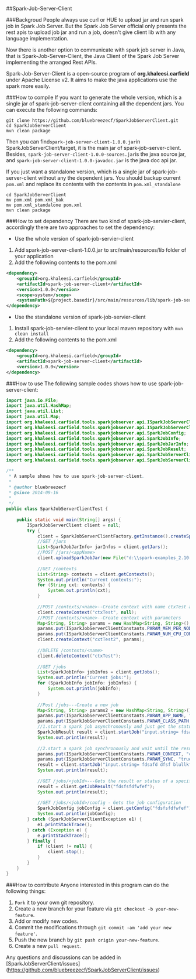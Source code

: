 ##Spark-Job-Server-Client

###Backgroud
People always use curl or HUE to upload jar and run spark job in Spark Job Server.
But the Spark Job Server official only presents the rest apis to upload job jar and 
run a job, doesn't give client lib with any language implementation.

Now there is another option to communicate with spark job server in Java, that is Spark-Job-Server-Client, the Java Client of the Spark Job Server implementing the arranged Rest APIs.

Spark-Job-Server-Client is a open-source program of **org.khaleesi.carfield** under Apache License v2. It aims to make the java applications use the spark more easily.

###How to compile
If you want to generate the whole version, which is a single jar of spark-job-server-client
containing all the dependent jars. You can execute the following commands:
```shell
git clone https://github.com/bluebreezecf/SparkJobServerClient.git
cd SparkJobServerClient
mvn clean package
```
Then you can find`spark-job-server-client-1.0.0.jar`in SparkJobServerClient/target, it is the main jar of spark-job-server-client. Besides, `spark-job-server-client-1.0.0-sources.jar`is the java source jar, and `spark-job-server-client-1.0.0-javadoc.jar` is the java doc api jar.

If you just want a standalone version, which is a single jar of spark-job-server-client
without any the dependent jars. You should backup current `pom.xml` and replace its contents with
the contents in `pom.xml_standalone`
```shell
cd SparkJobServerClient
mv pom.xml pom.xml_bak
mv pom.xml_standalone pom.xml
mvn clean package
```

###How to set dependency
There are two kind of spark-job-servier-client, accordingly there are two approaches to set the dependency:

- Use the whole version of spark-job-servier-client
 
 1. Add spark-job-server-client-1.0.0.jar to src/main/resources/lib folder of your application
 2. Add the following contents to the pom.xml 
```xml
<dependency>
    <groupId>org.khaleesi.carfield</groupId>
    <artifactId>spark-job-server-client</artifactId>
    <version>1.0.0</version>
    <scope>system</scope>
    <systemPath>${project.basedir}/src/main/resources/lib/spark-job-server-client-1.0.0.jar</systemPath>
</dependency>
```
- Use the standalone version of spark-job-servier-client
 1. Install spark-job-servier-client to your local maven repository with `mvn clean install`
 2. Add the following contents to the pom.xml 
```xml
<dependency>
    <groupId>org.khaleesi.carfield</groupId>
    <artifactId>spark-job-server-client</artifactId>
    <version>1.0.0</version>
</dependency>
```

###How to use
The following sample codes shows how to use spark-job-server-client:

```java
import java.io.File;
import java.util.HashMap;
import java.util.List;
import java.util.Map;
import org.khaleesi.carfield.tools.sparkjobserver.api.ISparkJobServerClient;
import org.khaleesi.carfield.tools.sparkjobserver.api.ISparkJobServerClientConstants;
import org.khaleesi.carfield.tools.sparkjobserver.api.SparkJobConfig;
import org.khaleesi.carfield.tools.sparkjobserver.api.SparkJobInfo;
import org.khaleesi.carfield.tools.sparkjobserver.api.SparkJobJarInfo;
import org.khaleesi.carfield.tools.sparkjobserver.api.SparkJobResult;
import org.khaleesi.carfield.tools.sparkjobserver.api.SparkJobServerClientException;
import org.khaleesi.carfield.tools.sparkjobserver.api.SparkJobServerClientFactory;

/**
 * A sample shows how to use spark-job-server-client.
 * 
 * @author bluebreezecf
 * @since 2014-09-16
 *
 */
public class SparkJobServerClientTest {
	
	public static void main(String[] args) {
		ISparkJobServerClient client = null;
		try {
			client = SparkJobServerClientFactory.getInstance().createSparkJobServerClient("http://localhost:8090/");
			//GET /jars
			List<SparkJobJarInfo> jarInfos = client.getJars();
			//POST /jars/<appName>
			client.uploadSparkJobJar(new File("d:\\spark-examples_2.10-1.0.2.jar"), "spark-test");
			
			//GET /contexts
			List<String> contexts = client.getContexts();
			System.out.println("Current contexts:");
			for (String cxt: contexts) {
				System.out.println(cxt);
			}
			
			//POST /contexts/<name>--Create context with name ctxTest and null parameter
			client.createContext("ctxTest", null);
			//POST /contexts/<name>--Create context with parameters
			Map<String, String> params = new HashMap<String, String>();
			params.put(ISparkJobServerClientConstants.PARAM_MEM_PER_NODE, "512m");
			params.put(ISparkJobServerClientConstants.PARAM_NUM_CPU_CORES, "10");
			client.createContext("cxtTest2", params);
			
			//DELETE /contexts/<name>
			client.deleteContext("ctxTest");
			
			//GET /jobs
			List<SparkJobInfo> jobInfos = client.getJobs();
			System.out.println("Current jobs:");
			for (SparkJobInfo jobInfo: jobInfos) {
				System.out.println(jobInfo);
			}
			
			//Post /jobs---Create a new job 
			Map<String, String> params2 = new HashMap<String, String>();
			params.put(ISparkJobServerClientConstants.PARAM_APP_NAME, "spark-test");
			params.put(ISparkJobServerClientConstants.PARAM_CLASS_PATH, "spark.jobserver.WordCountExample");
			//1.start a spark job asynchronously and just get the status information
			SparkJobResult result = client.startJob("input.string= fdsafd dfsf blullkfdsoflaw fsdfs", params);
			System.out.println(result);
			
			//2.start a spark job synchronously and wait until the result
			params.put(ISparkJobServerClientConstants.PARAM_CONTEXT, "cxtTest2");
			params.put(ISparkJobServerClientConstants.PARAM_SYNC, "true");
			result = client.startJob("input.string= fdsafd dfsf blullkfdsoflaw fsdffdsfsfs", params);
			System.out.println(result);
			
			//GET /jobs/<jobId>---Gets the result or status of a specific job
			result = client.getJobResult("fdsfsfdfwfef");
			System.out.println(result);
			
			//GET /jobs/<jobId>/config - Gets the job configuration
			SparkJobConfig jobConfig = client.getConfig("fdsfsfdfwfef");
			System.out.println(jobConfig);
		} catch (SparkJobServerClientException e1) {
			e1.printStackTrace();
		} catch (Exception e) {
			e.printStackTrace();
		} finally {
			if (client != null) {
				client.stop();
			}
		}
	}
}
```
###How to contribute
Anyone interested in this program can do the following things:
 1. `Fork` it to your own git repository.
 2. Create a new branch for your feature via `git checkout -b your-new-feature`.
 3. Add or modify new codes.
 4. Commit the modifications through `git commit -am 'add your new feature'`.
 5. Push the new branch by `git push origin your-new-feature`.
 6. Create a new `pull request`.

Any questions and discussions can be added in [SparkJobServerClient/issues] (https://github.com/bluebreezecf/SparkJobServerClient/issues)
